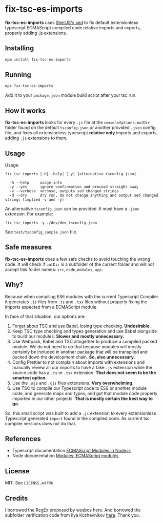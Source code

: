 # fix-tsc-es-imports

**fix-tsc-es-imports** uses [ShellJS's sed](https://github.com/shelljs/shelljs#sedoptions-search_regex-replacement-file--file-) to fix default extensionless typescript ECMAScript compiled code relative imports and exports, properly adding .js extensions.

## Installing

```sh
npm install fix-tsc-es-imports
```

## Running

```sh
npx fix-tsc-es-imports
```

Add it to your `package.json` module build script after your tsc run.

## How it works

**fix-tsc-es-imports** looks for every `.js` file at the `compileOptions.outDir` folder found on the default `tsconfig.json` or another provided `.json` config file, and fixes all extensionless typescript **relative only** imports and exports, adding `.js` extensions to them.

## Usage

Usage:

```script
fix_tsc_imports [-h|--help] [-y] [alternative_tsconfig.json]

  -h --help     usage info
  -y --yes      ignore confirmation and proceed straight away
  -v --verbose  verbose, outputs sed changed strings
  -d --dry      dry run, do not change anything and output sed changed strings (implied -v and -y)
```

An alternative `tsconfig.json` can be provided. It must have a `.json` extension. For example:

`fix_tsc_imports -y ./dev/dev_tsconfig.json`

See `test/tsconfig_sample.json` file.

## Safe measures

**fix-tsc-es-imports** does a few safe checks to avoid touching the wrong code. It will check if `outDir` is a subfolder of the current folder and will not accept this folder names: `src`, `node_modules`, `app`.

## Why?

Because when compiling ES6 modules with the current Typescript Compiler it generates `.js` files from `.ts` and `.tsx` files without properly fixing the imports expected from a ECMAScript module.

In face of that situation, our options are:

1. Forget about TSC and use Babel, losing type checking. **Undesirable.**
2. Keep TSC type checking and types generation and use Babel alongside to build our modules. **Slower and mostly unnecessary.**
3. Use Webpack, Babel and TSC altogether to produce a compiled packed module. We do not need to do that because modules will mostly certainly be included in another package that will be transpiled and packed down the development chain. **So, also unnecessary.**
4. Config Prettier to not complain about imports with extensions and manually review all our imports to have a fake `.js` extension while the source code has a `.ts` or `.tsx` extension. **That does not seem to be the smartest option.**
5. Use the `.mjs` and `.cjs` files extensions. **Very overwhelming**.
6. Use TSC to compile our Typescript code to ES6 or another module code, and generate maps and types, and got that module code properly imported in our other projects. **That is mostly certain the best way to go.**

So, this small script was built to add a `.js` extension to every extensionless Typescript generated `import` found in the compiled code. As current tsc compiler versions does not do that.

## References

- Typescript documentation [ECMAScript Modules in Node.js](https://www.typescriptlang.org/docs/handbook/esm-node.html)
- Node documentation [Modules: ECMAScript modules](https://nodejs.org/api/esm.html#modules-ecmascript-modules)

## License

MIT. See `LICENSE.md` file.

## Credits

I borrowed the RegEx proposed by wesbos [here](https://stackoverflow.com/questions/62619058/appending-js-extension-on-relative-import-statements-during-typescript-compilat/73075563#73075563). And borrowed the subfolder verification code from Ilya Kozhevnikov [here](https://stackoverflow.com/questions/37521893/determine-if-a-path-is-subdirectory-of-another-in-node-js). Thank you.
